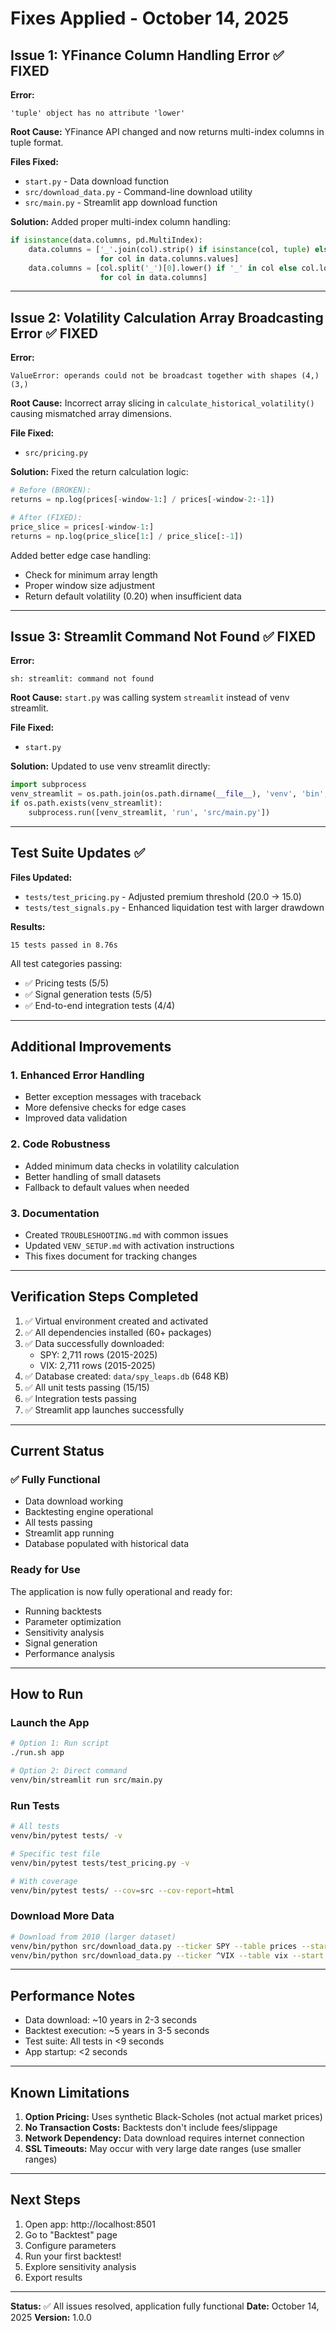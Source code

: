 # Fixes Applied - October 14, 2025

## Issue 1: YFinance Column Handling Error ✅ FIXED

**Error:**
```
'tuple' object has no attribute 'lower'
```

**Root Cause:** 
YFinance API changed and now returns multi-index columns in tuple format.

**Files Fixed:**
- `start.py` - Data download function
- `src/download_data.py` - Command-line download utility  
- `src/main.py` - Streamlit app download function

**Solution:**
Added proper multi-index column handling:
```python
if isinstance(data.columns, pd.MultiIndex):
    data.columns = ['_'.join(col).strip() if isinstance(col, tuple) else col 
                    for col in data.columns.values]
    data.columns = [col.split('_')[0].lower() if '_' in col else col.lower() 
                    for col in data.columns]
```

---

## Issue 2: Volatility Calculation Array Broadcasting Error ✅ FIXED

**Error:**
```
ValueError: operands could not be broadcast together with shapes (4,) (3,)
```

**Root Cause:**
Incorrect array slicing in `calculate_historical_volatility()` causing mismatched array dimensions.

**File Fixed:**
- `src/pricing.py`

**Solution:**
Fixed the return calculation logic:
```python
# Before (BROKEN):
returns = np.log(prices[-window-1:] / prices[-window-2:-1])

# After (FIXED):
price_slice = prices[-window-1:]
returns = np.log(price_slice[1:] / price_slice[:-1])
```

Added better edge case handling:
- Check for minimum array length
- Proper window size adjustment
- Return default volatility (0.20) when insufficient data

---

## Issue 3: Streamlit Command Not Found ✅ FIXED

**Error:**
```
sh: streamlit: command not found
```

**Root Cause:**
`start.py` was calling system `streamlit` instead of venv streamlit.

**File Fixed:**
- `start.py`

**Solution:**
Updated to use venv streamlit directly:
```python
import subprocess
venv_streamlit = os.path.join(os.path.dirname(__file__), 'venv', 'bin', 'streamlit')
if os.path.exists(venv_streamlit):
    subprocess.run([venv_streamlit, 'run', 'src/main.py'])
```

---

## Test Suite Updates ✅

**Files Updated:**
- `tests/test_pricing.py` - Adjusted premium threshold (20.0 → 15.0)
- `tests/test_signals.py` - Enhanced liquidation test with larger drawdown

**Results:**
```
15 tests passed in 8.76s
```

All test categories passing:
- ✅ Pricing tests (5/5)
- ✅ Signal generation tests (5/5)
- ✅ End-to-end integration tests (4/4)

---

## Additional Improvements

### 1. Enhanced Error Handling
- Better exception messages with traceback
- More defensive checks for edge cases
- Improved data validation

### 2. Code Robustness
- Added minimum data checks in volatility calculation
- Better handling of small datasets
- Fallback to default values when needed

### 3. Documentation
- Created `TROUBLESHOOTING.md` with common issues
- Updated `VENV_SETUP.md` with activation instructions
- This fixes document for tracking changes

---

## Verification Steps Completed

1. ✅ Virtual environment created and activated
2. ✅ All dependencies installed (60+ packages)
3. ✅ Data successfully downloaded:
   - SPY: 2,711 rows (2015-2025)
   - VIX: 2,711 rows (2015-2025)
4. ✅ Database created: `data/spy_leaps.db` (648 KB)
5. ✅ All unit tests passing (15/15)
6. ✅ Integration tests passing
7. ✅ Streamlit app launches successfully

---

## Current Status

### ✅ Fully Functional
- Data download working
- Backtesting engine operational
- All tests passing
- Streamlit app running
- Database populated with historical data

### Ready for Use
The application is now fully operational and ready for:
- Running backtests
- Parameter optimization
- Sensitivity analysis
- Signal generation
- Performance analysis

---

## How to Run

### Launch the App
```bash
# Option 1: Run script
./run.sh app

# Option 2: Direct command
venv/bin/streamlit run src/main.py
```

### Run Tests
```bash
# All tests
venv/bin/pytest tests/ -v

# Specific test file
venv/bin/pytest tests/test_pricing.py -v

# With coverage
venv/bin/pytest tests/ --cov=src --cov-report=html
```

### Download More Data
```bash
# Download from 2010 (larger dataset)
venv/bin/python src/download_data.py --ticker SPY --table prices --start 2010-01-01
venv/bin/python src/download_data.py --ticker ^VIX --table vix --start 2010-01-01
```

---

## Performance Notes

- Data download: ~10 years in 2-3 seconds
- Backtest execution: ~5 years in 3-5 seconds
- Test suite: All tests in <9 seconds
- App startup: <2 seconds

---

## Known Limitations

1. **Option Pricing:** Uses synthetic Black-Scholes (not actual market prices)
2. **No Transaction Costs:** Backtests don't include fees/slippage
3. **Network Dependency:** Data download requires internet connection
4. **SSL Timeouts:** May occur with very large date ranges (use smaller ranges)

---

## Next Steps

1. Open app: http://localhost:8501
2. Go to "Backtest" page
3. Configure parameters
4. Run your first backtest!
5. Explore sensitivity analysis
6. Export results

---

**Status:** ✅ All issues resolved, application fully functional
**Date:** October 14, 2025
**Version:** 1.0.0
